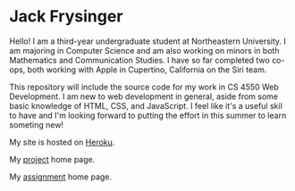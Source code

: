 # Jack Frysinger

Hello! I am a third-year undergraduate student at Northeastern University. I am majoring in Computer Science and am also working on minors in both Mathematics and Communication Studies. I have so far completed two co-ops, both working with Apple in Cupertino, California on the Siri team.

This repository will include the source code for my work in CS 4550 Web Development. I am new to web development in general, aside from some basic knowledge of HTML, CSS, and JavaScript. I feel like it's a useful skil to have and I'm looking forward to putting the effort in this summer to learn someting new!

My site is hosted on [Heroku](http://webdev.jackfrysinger.com).

My [project](http://webdev.jackfrysinger.com/project) home page.

My [assignment](http://webdev.jackfrysinger.com/assignment) home page.

